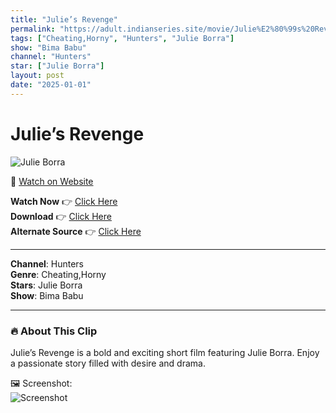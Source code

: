 ```yaml
---
title: "Julie’s Revenge"
permalink: "https://adult.indianseries.site/movie/Julie%E2%80%99s%20Revenge"
tags: ["Cheating,Horny", "Hunters", "Julie Borra"]
show: "Bima Babu"
channel: "Hunters"
star: ["Julie Borra"]
layout: post
date: "2025-01-01"
---
```


# Julie’s Revenge

![Julie Borra](https://shorts.desisins.com/wp-content/uploads/2024/07/Julie-Borra-Hunters-Bima-Babu-DesiSins.com_.jpg)

🔗 [Watch on Website](https://adult.indianseries.site/movie/Julie%E2%80%99s%20Revenge)

**Watch Now** 👉 [Click Here](https://adult.indianseries.site/movie/Julie%E2%80%99s%20Revenge)  
**Download** 👉 [Click Here](https://adult.indianseries.site/movie/Julie%E2%80%99s%20Revenge)  
**Alternate Source** 👉 [Click Here](https://adult.indianseries.site/movie/Julie%E2%80%99s%20Revenge)

---

**Channel**: Hunters  
**Genre**: Cheating,Horny  
**Stars**: Julie Borra  
**Show**: Bima Babu

---

### 🔥 About This Clip

Julie’s Revenge is a bold and exciting short film featuring Julie Borra. Enjoy a passionate story filled with desire and drama.
 
🖼️ Screenshot:  
![Screenshot](https://shorts.desisins.com/wp-content/uploads/2024/07/Julie-Borra-Hunters-Bima-Babu-DesiSins.com_.jpg)
